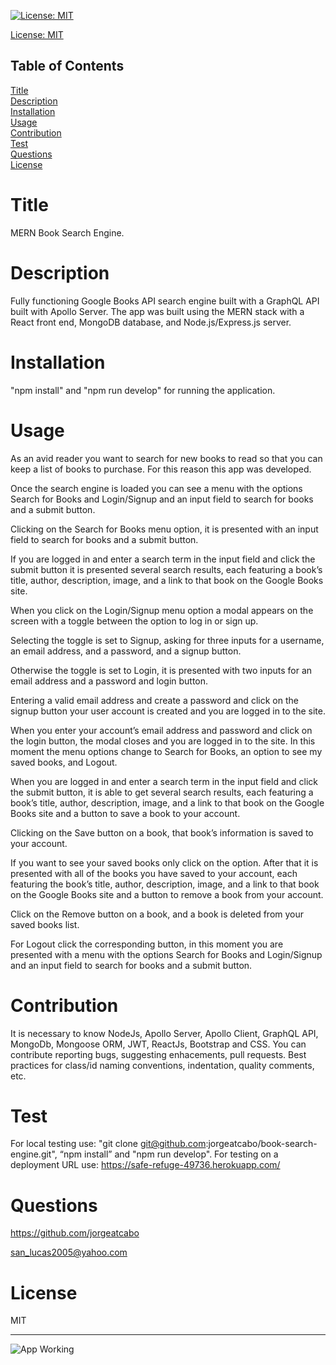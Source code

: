 
[![License: MIT](https://img.shields.io/badge/License-MIT-yellow.svg)](https://opensource.org/licenses/MIT)

[License: MIT](https://opensource.org/licenses/MIT)

## Table of Contents
  
[Title](#Title)  
[Description](#Description)  
[Installation](#Installation)  
[Usage](#Usage)  
[Contribution](#Contribution)  
[Test](#Test)  
[Questions](#Questions)    
[License](#License)    
# Title
MERN Book Search Engine.

# Description
Fully functioning Google Books API search engine built with a GraphQL API built with Apollo Server. The app was built using the MERN stack with a React front end, MongoDB database, and Node.js/Express.js server. 

# Installation
"npm install" and "npm run develop" for running the application.

# Usage
As an avid reader you want to search for new books to read so that you can keep a list of books to purchase. For this reason this app was developed.

Once the search engine is loaded you can see a menu with the options Search for Books and Login/Signup and an input field to search for books and a submit button.

Clicking on the Search for Books menu option, it is presented with an input field to search for books and a submit button.

If you are logged in and enter a search term in the input field and click the submit button
it is presented several search results, each featuring a book’s title, author, description, image, and a link to that book on the Google Books site.

When you click on the Login/Signup menu option a modal appears on the screen with a toggle between the option to log in or sign up.

Selecting the toggle is set to Signup, asking for three inputs for a username, an email address, and a password, and a signup button.

Otherwise the toggle is set to Login, it is presented with two inputs for an email address and a password and login button.

Entering a valid email address and create a password and click on the signup button your user account is created and you are logged in to the site.

When you enter your account’s email address and password and click on the login button, the modal closes and you are logged in to the site. In this moment the menu options change to Search for Books, an option to see my saved books, and Logout.

When you are logged in and enter a search term in the input field and click the submit button, it is able to get several search results, each featuring a book’s title, author, description, image, and a link to that book on the Google Books site and a button to save a book to your account.

Clicking on the Save button on a book, that book’s information is saved to your account.

If you want to see your saved books only click on the option. After that it is presented with all of the books you have saved to your account, each featuring the book’s title, author, description, image, and a link to that book on the Google Books site and a button to remove a book from your account.

Click on the Remove button on a book, and a book is deleted from your saved books list.

For Logout click the corresponding button, in this moment you are presented with a menu with the options Search for Books and Login/Signup and an input field to search for books and a submit button.


# Contribution
It is necessary to know NodeJs, Apollo Server, Apollo Client, GraphQL API, MongoDb, Mongoose ORM, JWT, ReactJs, Bootstrap and CSS. You can contribute reporting bugs, suggesting enhacements, pull requests. Best practices for class/id naming conventions, indentation, quality comments, etc.

# Test
For local testing use: "git clone git@github.com:jorgeatcabo/book-search-engine.git", “npm install” and "npm run develop". For testing on a deployment URL use: https://safe-refuge-49736.herokuapp.com/

# Questions
https://github.com/jorgeatcabo

san_lucas2005@yahoo.com

# License
MIT

----

![App Working](./public/react-portfolio.gif)